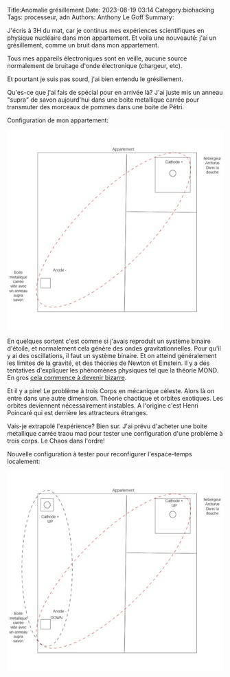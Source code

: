 Title:Anomalie grésillement
Date: 2023-08-19 03:14
Category:biohacking
Tags: processeur, adn
Authors: Anthony Le Goff
Summary:

J'écris à 3H du mat, car je continus mes expériences scientifiques en physique nucléaire dans mon appartement. Et voila une nouveauté: j'ai un grésillement, comme un bruit dans mon appartement.

Tous mes appareils électroniques sont en veille, aucune source normalement de bruitage d'onde électronique (chargeur, etc).

Et pourtant je suis pas sourd, j'ai bien entendu le grésillement.

Qu'es-ce que j'ai fais de spécial pour en arrivée là? J'ai juste mis un anneau "supra" de savon aujourd'hui dans une boite metallique carrée pour transmuter des morceaux de pommes dans une boite de Pétri.

Configuration de mon appartement:

![conf appart](images/conf-appart.jpg)


En quelques sortent c'est comme si j'avais reproduit un système binaire d'étoile, et normalement cela génère des ondes gravitationnelles. Pour qu'il y ai des oscillations, il faut un système binaire. Et on atteind généralement les limites de la gravité, et des théories de Newton et Einstein. Il y a des tentatives d'expliquer les phénomènes physiques tel que la théorie MOND. En gros [cela commence à devenir bizarre](https://www.popsci.com/science/theory-of-gravity-alternative/).

Et il y a pire! Le problème à trois Corps en mécanique céleste. Alors là on entre dans une autre dimension. Théorie chaotique et orbites exotiques. Les orbites deviennent nécessairement instables. A l'origine c'est Henri Poincaré qui est derrière les attracteurs étranges.

Vais-je extrapolé l'expérience? Bien sur. J'ai prévu d'acheter une boite metallique carrée traou mad pour tester une configuration d'une problème à trois corps. Le Chaos dans l'ordre!


Nouvelle configuration à tester pour reconfigurer l'espace-temps localement:

![conf appart 2](images/conf-appart2.jpg)